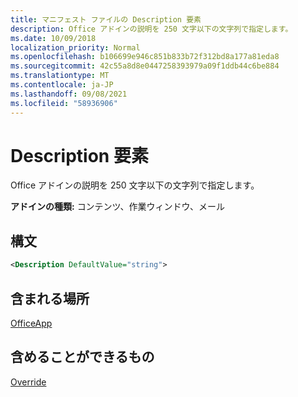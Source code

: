 ```yaml
---
title: マニフェスト ファイルの Description 要素
description: Office アドインの説明を 250 文字以下の文字列で指定します。
ms.date: 10/09/2018
localization_priority: Normal
ms.openlocfilehash: b106699e946c851b833b72f312bd8a177a81eda8
ms.sourcegitcommit: 42c55a8d8e0447258393979a09f1ddb44c6be884
ms.translationtype: MT
ms.contentlocale: ja-JP
ms.lasthandoff: 09/08/2021
ms.locfileid: "58936906"
---
```

# <a name="description-element"></a>Description 要素

Office アドインの説明を 250 文字以下の文字列で指定します。

**アドインの種類:** コンテンツ、作業ウィンドウ、メール

## <a name="syntax"></a>構文

```XML
<Description DefaultValue="string">
```

## <a name="contained-in"></a>含まれる場所

[OfficeApp](officeapp.md)


## <a name="can-contain"></a>含めることができるもの

[Override](override.md)

